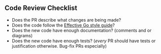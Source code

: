 


## Code Review Checklist
 * Does the PR describe what changes are being made?
 * Does the code follow the [Effective Go style guide](https://golang.org/doc/effective_go.html)?
 * Does the new code have enough documentation? (comments and or diagrams)
 * Does the new code have enough tests? (*every* PR should have tests or justification otherwise. Bug-fix PRs especially)
